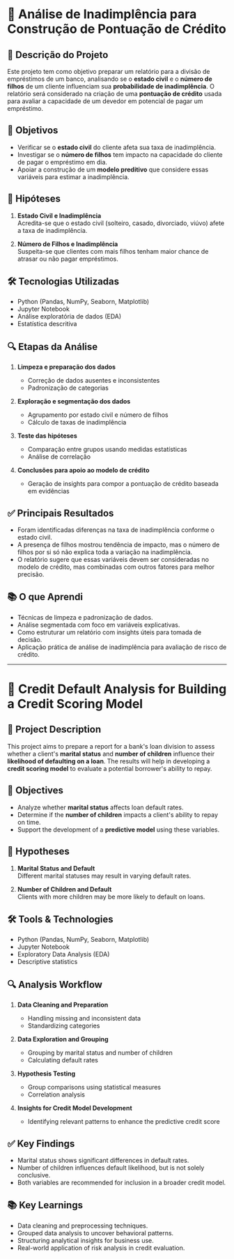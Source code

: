 # 🏦 Análise de Inadimplência para Construção de Pontuação de Crédito

## 📌 Descrição do Projeto

Este projeto tem como objetivo preparar um relatório para a divisão de empréstimos de um banco, analisando se o **estado civil** e o **número de filhos** de um cliente influenciam sua **probabilidade de inadimplência**. O relatório será considerado na criação de uma **pontuação de crédito** usada para avaliar a capacidade de um devedor em potencial de pagar um empréstimo.

## 🎯 Objetivos

- Verificar se o **estado civil** do cliente afeta sua taxa de inadimplência.
- Investigar se o **número de filhos** tem impacto na capacidade do cliente de pagar o empréstimo em dia.
- Apoiar a construção de um **modelo preditivo** que considere essas variáveis para estimar a inadimplência.

## 🧪 Hipóteses

1. **Estado Civil e Inadimplência**  
   Acredita-se que o estado civil (solteiro, casado, divorciado, viúvo) afete a taxa de inadimplência.

2. **Número de Filhos e Inadimplência**  
   Suspeita-se que clientes com mais filhos tenham maior chance de atrasar ou não pagar empréstimos.

## 🛠️ Tecnologias Utilizadas

- Python (Pandas, NumPy, Seaborn, Matplotlib)
- Jupyter Notebook
- Análise exploratória de dados (EDA)
- Estatística descritiva

## 🔍 Etapas da Análise

1. **Limpeza e preparação dos dados**  
   - Correção de dados ausentes e inconsistentes  
   - Padronização de categorias

2. **Exploração e segmentação dos dados**  
   - Agrupamento por estado civil e número de filhos  
   - Cálculo de taxas de inadimplência

3. **Teste das hipóteses**  
   - Comparação entre grupos usando medidas estatísticas  
   - Análise de correlação

4. **Conclusões para apoio ao modelo de crédito**  
   - Geração de insights para compor a pontuação de crédito baseada em evidências

## ✅ Principais Resultados

- Foram identificadas diferenças na taxa de inadimplência conforme o estado civil.
- A presença de filhos mostrou tendência de impacto, mas o número de filhos por si só não explica toda a variação na inadimplência.
- O relatório sugere que essas variáveis devem ser consideradas no modelo de crédito, mas combinadas com outros fatores para melhor precisão.

## 📚 O que Aprendi

- Técnicas de limpeza e padronização de dados.
- Análise segmentada com foco em variáveis explicativas.
- Como estruturar um relatório com insights úteis para tomada de decisão.
- Aplicação prática de análise de inadimplência para avaliação de risco de crédito.

---

# 🏦 Credit Default Analysis for Building a Credit Scoring Model

## 📌 Project Description

This project aims to prepare a report for a bank's loan division to assess whether a client's **marital status** and **number of children** influence their **likelihood of defaulting on a loan**. The results will help in developing a **credit scoring model** to evaluate a potential borrower's ability to repay.

## 🎯 Objectives

- Analyze whether **marital status** affects loan default rates.
- Determine if the **number of children** impacts a client's ability to repay on time.
- Support the development of a **predictive model** using these variables.

## 🧪 Hypotheses

1. **Marital Status and Default**  
   Different marital statuses may result in varying default rates.

2. **Number of Children and Default**  
   Clients with more children may be more likely to default on loans.

## 🛠️ Tools & Technologies

- Python (Pandas, NumPy, Seaborn, Matplotlib)
- Jupyter Notebook
- Exploratory Data Analysis (EDA)
- Descriptive statistics

## 🔍 Analysis Workflow

1. **Data Cleaning and Preparation**  
   - Handling missing and inconsistent data  
   - Standardizing categories

2. **Data Exploration and Grouping**  
   - Grouping by marital status and number of children  
   - Calculating default rates

3. **Hypothesis Testing**  
   - Group comparisons using statistical measures  
   - Correlation analysis

4. **Insights for Credit Model Development**  
   - Identifying relevant patterns to enhance the predictive credit score

## ✅ Key Findings

- Marital status shows significant differences in default rates.
- Number of children influences default likelihood, but is not solely conclusive.
- Both variables are recommended for inclusion in a broader credit model.

## 📚 Key Learnings

- Data cleaning and preprocessing techniques.
- Grouped data analysis to uncover behavioral patterns.
- Structuring analytical insights for business use.
- Real-world application of risk analysis in credit evaluation.
